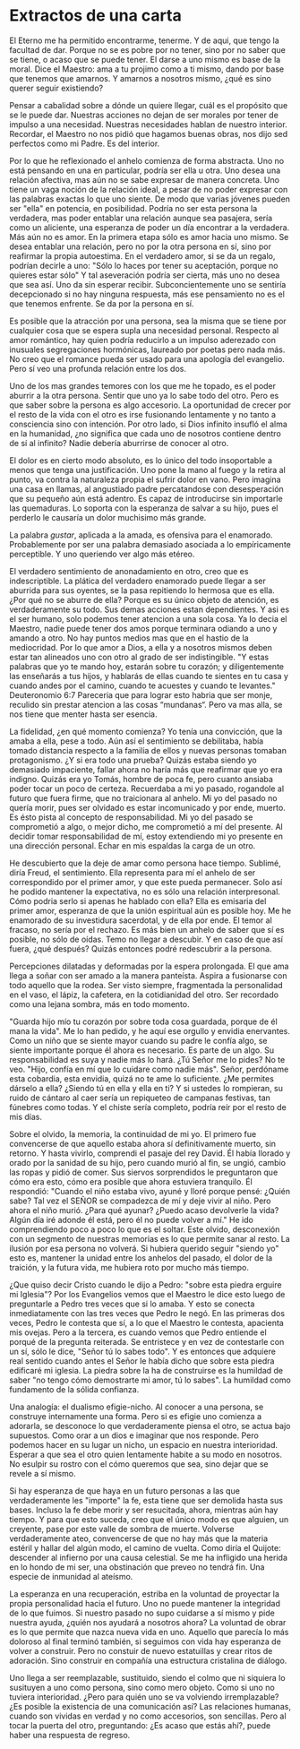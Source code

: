 # Extractos de una carta

El Eterno me ha permitido encontrarme, tenerme. Y de aqui, que tengo la
facultad de dar. Porque no se es pobre por no tener, sino por no saber que se
tiene, o acaso que se puede tener. El darse a uno mismo es base de la moral.
Dice el Maestro: ama a tu projimo como a ti mismo, dando por base que tenemos
que amarnos. Y amarnos a nosotros mismo, ¿qué es sino querer seguir existiendo?

Pensar a cabalidad sobre a dónde un quiere llegar, cuál es el propósito que se
le puede dar. Nuestras acciones no dejan de ser morales por tener de impulso a
una necesidad. Nuestras necesidades hablan de nuestro interior. Recordar, el
Maestro no nos pidió que hagamos buenas obras, nos dijo sed perfectos como mi
Padre. Es del interior.

Por lo que he reflexionado el anhelo comienza de forma abstracta. Uno no está
pensando en una en particular, podría ser ella u otra. Uno desea una relación
afectiva, mas aún no se sabe expresar de manera concreta. Uno tiene un vaga
noción de la relación ideal, a pesar de no poder expresar con las palabras
exactas lo que uno siente. De modo que varias jóvenes pueden ser "ella" en
potencia, en posibilidad. Podría no ser esta persona la verdadera, mas poder
entablar una relación aunque sea pasajera, sería como un aliciente, una
esperanza de poder un día encontrar a la verdadera. Más aún no es amor. En la
primera etapa sólo es amor hacia uno mismo. Se desea entablar una relación,
pero no por la otra persona en sí, sino por reafirmar la propia autoestima. En
el verdadero amor, si se da un regalo, podrían decirle a uno: "Sólo lo haces
por tener su aceptación, porque no quieres estar sólo" Y tal aseveración podría
ser cierta, más uno no desea que sea así. Uno da sin esperar recibir.
Subconcientemente uno se sentiría decepcionado si no hay ninguna respuesta, más
ese pensamiento no es el que tenemos enfrente. Se da por la persona en sí.

Es posible que la atracción por una persona, sea la misma que se tiene por
cualquier cosa que se espera supla una necesidad personal. Respecto al amor
romántico, hay quien podría reducirlo a un impulso aderezado con inusuales
segregaciones hormónicas, laureado por poetas pero nada más. No creo que el
romance pueda ser usado para una apología del evangelio. Pero sí veo una
profunda relación entre los dos.

Uno de los mas grandes temores con los que me he topado, es el poder aburrir a
la otra persona. Sentir que uno ya lo sabe todo del otro. Pero es que saber
sobre la persona es algo accesorio. La oportunidad de crecer por el resto de la
vida con el otro es irse fusionando lentamente y no tanto a consciencia sino
con intención. Por otro lado, si Dios infinito insufló el alma en la humanidad,
¿no significa que cada uno de nosotros contiene dentro de sí al infinito? Nadie
debería aburrirse de conocer al otro.

El dolor es en cierto modo absoluto, es lo único del todo insoportable a menos
que tenga una justificación. Uno pone la mano al fuego y la retira al punto, va
contra la naturaleza propia el sufrir dolor en vano. Pero imagina una casa en
llamas, al angustiado padre percatandose con desesperación que su pequeño aún
está adentro. Es capaz de introducirse sin importarle las quemaduras. Lo
soporta con la esperanza de salvar a su hijo, pues el perderlo le causaría un
dolor muchisimo más grande.

La palabra _gustar_, aplicada a la amada, es ofensiva para el enamorado.
Probablemente por ser una palabra demasiado asociada a lo empíricamente
perceptible. Y uno queriendo ver algo más etéreo.

El verdadero sentimiento de anonadamiento en otro, creo que es indescriptible.
La plática del verdadero enamorado puede llegar a ser aburrida para sus
oyentes, se la pasa repitiendo lo hermosa que es ella. ¿Por qué no se aburre de
ella? Porque es su único objeto de atención, es verdaderamente su todo. Sus
demas acciones estan dependientes. Y asi es el ser humano, solo podemos tener
atencion a una sola cosa. Ya lo decia el Maestro, nadie puede tener dos amos
porque terminara odiando a uno y amando a otro. No hay puntos medios mas que en
el hastio de la mediocridad. Por lo que amor a Dios, a ella y a nosotros mismos
deben estar tan alineados uno con otro al grado de ser indistingible. "Y estas
palabras que yo te mando hoy, estarán sobre tu corazón; y diligentemente las
enseñarás a tus hijos, y hablarás de ellas cuando te sientes en tu casa y
cuando andes por el camino, cuando te acuestes y cuando te levantes."
Deuteronomio 6:7 Pareceria que para lograr esto habria que ser monje, reculido
sin prestar atencion a las cosas “mundanas“. Pero va mas alla, se nos tiene que
menter hasta ser esencia.

La fidelidad, ¿en qué momento comienza? Yo tenía una convicción, que la amaba a
ella, pese a todo. Aún así el sentimiento se debilitaba, había tomado distancia
respecto a la familia de ellos y nuevas personas tomaban protagonismo. ¿Y si
era todo una prueba? Quizás estaba siendo yo demasiado impaciente, fallar ahora
no haría más que reafirmar que yo era indigno. Quizás era yo Tomás, hombre de
poca fe, pero cuanto ansiaba poder tocar un poco de certeza. Recuerdaba a mi yo
pasado, rogandole al futuro que fuera firme, que no traicionara al anhelo. Mi
yo del pasado no quería morir, pues ser olvidado es estar incomunicado y por
ende, muerto. Es ésto pista al concepto de responsabilidad. Mi yo del pasado se
comprometió a algo, o mejor dicho, me comprometió a mí del presente. Al decidir
tomar responsabilidad de mí, estoy extendiendo mi yo presente en una dirección
personal. Echar en mis espaldas la carga de un otro.

He descubierto que la deje de amar como persona hace tiempo. Sublimé, diría
Freud, el sentimiento. Ella representa para mí el anhelo de ser correspondido
por el primer amor, y que este pueda permanecer. Solo así he podido mantener la
expectativa, no es sólo una relación interpresonal. Cómo podria serlo si apenas
he hablado con ella? Ella es emisaria del primer amor, esperanza de que la
unión espiritual aún es posible hoy. Me he enamorado de su investidura
sacerdotal, y de ella por ende. El temor al fracaso, no sería por el rechazo.
Es más bien un anhelo de saber que sí es posible, no sólo de oídas. Temo no
llegar a descubir. Y en caso de que así fuera, ¿qué después? Quizás entonces
podré redescubrir a la persona.

Percepciones dilatadas y deformadas por la espera prolongada. El que ama llega
a soñar con ser amado a la manera panteísta. Aspira a fusionarse con todo
aquello que la rodea. Ser visto siempre, fragmentada la personalidad en el
vaso, el lápiz, la cafetera, en la cotidianidad del otro. Ser recordado como
una lejana sombra, más en todo momento.

"Guarda hijo mío tu corazón por sobre toda cosa guardada, porque de él mana la
vida". Me lo han pedido, y he aquí ese orgullo y envidia enervantes. Como un
niño que se siente mayor cuando su padre le confía algo, se siente importante
porque él ahora es necesario. Es parte de un algo. Su responsabilidad es suya y
nadie más lo hará. ¿Tú Señor me lo pides? No te veo. "Hijo, confía en mí que lo
cuidare como nadie más". Señor, perdóname esta cobardia, esta envidia, quizá no
te ame lo suficiente. ¿Me permites dárselo a ella? ¿Siendo tú en ella y ella en
ti? Y si ustedes lo rompieran, su ruido de cántaro al caer sería un repiqueteo
de campanas festivas, tan fúnebres como todas. Y el chiste sería completo,
podría reír por el resto de mis días.

Sobre el olvido, la memoria, la continuidad de mi yo. El primero fue
convencerse de que aquello estaba ahora sí definitivamente muerto, sin retorno.
Y hasta vivirlo, comprendi el pasaje del rey David. Él había llorado y orado
por la sanidad de su hijo, pero cuando murió al fin, se ungió, cambio las ropas
y pidió de comer. Sus siervos sorprendidos le preguntaron que cómo era esto,
cómo era posible que ahora estuviera tranquilo. Él respondió: "Cuando el niño
estaba vivo, ayuné y lloré porque pensé: ¿Quién sabe? Tal vez el SEÑOR se
compadezca de mí y deje vivir al niño. Pero ahora el niño murió. ¿Para qué
ayunar? ¿Puedo acaso devolverle la vida? Algún día iré adonde él está, pero él
no puede volver a mí." He ido comprendiendo poco a poco lo que es el soltar.
Este olvido, desconexión con un segmento de nuestras memorias es lo que permite
sanar al resto. La ilusión por esa persona no volverá. Si hubiera querido
seguir "siendo yo" esto es, mantener la unidad entre los anhelos del pasado, el
dolor de la traición, y la futura vida, me hubiera roto por mucho más tiempo.

¿Que quiso decir Cristo cuando le dijo a Pedro: "sobre esta piedra erguire mi
Iglesia"? Por los Evangelios vemos que el Maestro le dice esto luego de
preguntarle a Pedro tres veces que si lo amaba. Y esto se conecta
inmediatamente con las tres veces que Pedro le negó. En las primeras dos veces,
Pedro le contesta que sí, a lo que el Maestro le contesta, apacienta mis
ovejas. Pero a la tercera, es cuando vemos que Pedro entiende el porqué de la
pregunta reiterada. Se entristece y en vez de contestarle con un sí, sólo le
dice, "Señor tú lo sabes todo". Y es entonces que adquiere real sentido cuando
antes el Señor le había dicho que sobre esta piedra edificaré mi iglesia. La
piedra sobre la ha de construirse es la humildad de saber "no tengo cómo
demostrarte mi amor, tú lo sabes". La humildad como fundamento de la sólida
confianza.

Una analogía: el dualismo efigie-nicho. Al conocer a una persona, se construye
internamente una forma. Pero si es efigie uno comienza a adorarla, se desconoce
lo que verdaderamente piensa el otro, se actua bajo supuestos. Como orar a un
dios e imaginar que nos responde. Pero podemos hacer en su lugar un nicho, un
espacio en nuestra interioridad. Esperar a que sea el otro quien lentamente
habite a su modo en nosotros. No esulpir su rostro con el cómo queremos que
sea, sino dejar que se revele a sí mismo.

Si hay esperanza de que haya en un futuro personas a las que verdaderamente les
"importe" la fe, esta tiene que ser demolida hasta sus bases. Incluso la fe
debe morir y ser resucitada, ahora, mientras aún hay tiempo. Y para que esto
suceda, creo que el único modo es que alguien, un creyente, pase por este valle
de sombra de muerte. Volverse verdaderamente ateo, convencerse de que no hay
más que la materia estéril y hallar del algún modo, el camino de vuelta. Como
diría el Quijote: descender al infierno por una causa celestial. Se me ha
infligido una herida en lo hondo de mi ser, una obstinación que preveo no
tendrá fin. Una especie de inmunidad al ateísmo.

La esperanza en una recuperación, estriba en la voluntad de proyectar la propia
personalidad hacia el futuro. Uno no puede mantener la integridad de lo que
fuimos. Si nuestro pasado no supo cuidarse a sí mismo y pide nuestra ayuda,
¿quién nos ayudará a nosotros ahora? La voluntad de obrar es lo que permite que
nazca nueva vida en uno. Aquello que parecía lo más doloroso al final terminó
también, si seguimos con vida hay esperanza de volver a construir. Pero no
constuir de nuevo estatuillas y crear ritos de adoración. Sino construir en
compañía una estructura cristalina de diálogo.

Uno llega a ser reemplazable, sustituido, siendo el colmo que ni siquiera lo
susituyen a uno como persona, sino como mero objeto. Como si uno no tuviera
interioridad. ¿Pero para quién uno se va volviendo irremplazable? ¿Es posible
la existencia de una comunicación así? Las relaciones humanas, cuando son
vividas en verdad y no como accesorios, son sencillas. Pero al tocar la puerta
del otro, preguntando: ¿Es acaso que estás ahí?, puede haber una respuesta de
regreso.
